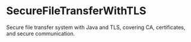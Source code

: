 # SecureFileTransferWithTLS
Secure file transfer system with Java and TLS, covering CA, certificates, and secure communication.
